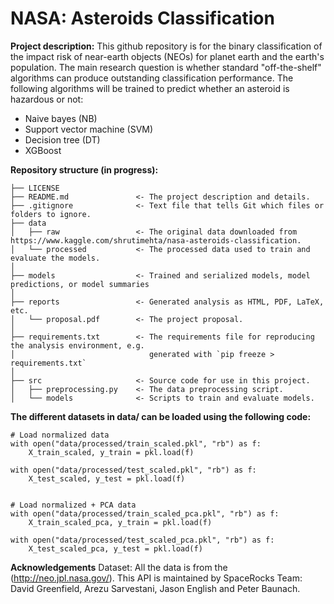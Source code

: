 # NASA: Asteroids Classification

**Project description:**
This github repository is for the binary classification of the impact risk of near-earth objects (NEOs) for planet earth and the earth's population. The main research question is whether standard "off-the-shelf" algorithms can produce outstanding classification performance. The following algorithms will be trained to predict whether an asteroid is hazardous or not:
- Naive bayes (NB)
- Support vector machine (SVM)
- Decision tree (DT)
- XGBoost

**Repository structure (in progress):**
```
├── LICENSE
├── README.md               <- The project description and details.
├── .gitignore              <- Text file that tells Git which files or folders to ignore.
├── data
│   ├── raw                 <- The original data downloaded from https://www.kaggle.com/shrutimehta/nasa-asteroids-classification.
│   └── processed           <- The processed data used to train and evaluate the models.
│
├── models                  <- Trained and serialized models, model predictions, or model summaries
│
├── reports                 <- Generated analysis as HTML, PDF, LaTeX, etc.
│   └── proposal.pdf        <- The project proposal.
│
├── requirements.txt        <- The requirements file for reproducing the analysis environment, e.g.
│                              generated with `pip freeze > requirements.txt`
│
├── src                     <- Source code for use in this project.
│   ├── preprocessing.py    <- The data preprocessing script.
│   └── models              <- Scripts to train and evaluate models.
```



**The different datasets in data/ can be loaded using the following code:**
```
# Load normalized data
with open("data/processed/train_scaled.pkl", "rb") as f:
    X_train_scaled, y_train = pkl.load(f)
    
with open("data/processed/test_scaled.pkl", "rb") as f:
    X_test_scaled, y_test = pkl.load(f)
    
    
# Load normalized + PCA data
with open("data/processed/train_scaled_pca.pkl", "rb") as f:
    X_train_scaled_pca, y_train = pkl.load(f)
    
with open("data/processed/test_scaled_pca.pkl", "rb") as f:
    X_test_scaled_pca, y_test = pkl.load(f)
```

**Acknowledgements**
Dataset: All the data is from the (http://neo.jpl.nasa.gov/). This API is maintained by SpaceRocks Team: David Greenfield, Arezu Sarvestani, Jason English and Peter Baunach.
